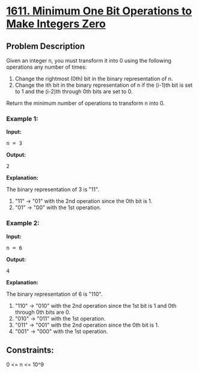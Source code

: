 <!-- 1611. Minimum One Bit Operations to Make Integers Zero -->

<h1>
  <a href="https://leetcode.com/problems/minimum-one-bit-operations-to-make-integers-zero/?envType=daily-question&envId=2023-11-30">1611. Minimum One Bit Operations to Make Integers Zero</a>
</h1>

<h2>Problem Description</h2>

<p>
  Given an integer n, you must transform it into 0 using the following operations any number of times:
</p>

<ol>
  <li>Change the rightmost (0th) bit in the binary representation of n.</li>
  <li>Change the ith bit in the binary representation of n if the (i-1)th bit is set to 1 and the (i-2)th through 0th bits are set to 0.</li>
</ol>

<p>
  Return the minimum number of operations to transform n into 0.
</p>

<h3>Example 1:</h3>

<p><strong>Input:</strong></p>

<pre>
n = 3
</pre>

<strong>Output:</strong>

<pre>
2
</pre>

<strong>Explanation:</strong>

<p>
  The binary representation of 3 is "11".
</p>

<ol>
  <li>"11" -> "01" with the 2nd operation since the 0th bit is 1.</li>
  <li>"01" -> "00" with the 1st operation.</li>
</ol>

<h3>Example 2:</h3>

<p><strong>Input:</strong></p>

<pre>
n = 6
</pre>

<strong>Output:</strong>

<pre>
4
</pre>

<strong>Explanation:</strong>

<p>
  The binary representation of 6 is "110".
</p>

<ol>
  <li>"110" -> "010" with the 2nd operation since the 1st bit is 1 and 0th through 0th bits are 0.</li>
  <li>"010" -> "011" with the 1st operation.</li>
  <li>"011" -> "001" with the 2nd operation since the 0th bit is 1.</li>
  <li>"001" -> "000" with the 1st operation.</li>
</ol>

<h2>Constraints:</h2>

<p>
  0 <= n <= 10^9
</p>

<!-- End of 1611. Minimum One Bit Operations to Make Integers Zero -->
